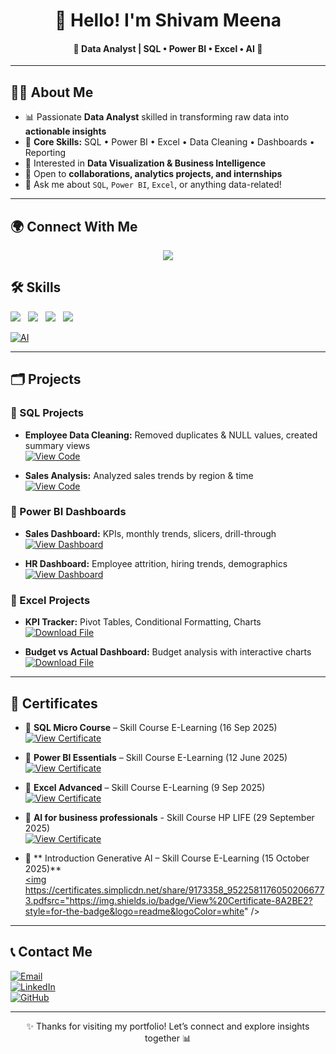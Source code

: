 <div align="center">
 
# 👋 Hello! I'm Shivam Meena  

#### 🌟 Data Analyst | SQL • Power BI • Excel • AI 🚀  
---
</div>  



## 👨‍💻 About Me  

- 📊 Passionate **Data Analyst** skilled in transforming raw data into **actionable insights**  
- 🔧 **Core Skills:** SQL • Power BI • Excel • Data Cleaning • Dashboards • Reporting  
- 🎯 Interested in **Data Visualization & Business Intelligence**  
- 🤝 Open to **collaborations, analytics projects, and internships**  
- 💬 Ask me about `SQL`, `Power BI`, `Excel`, or anything data-related!  



---
## 🌍 Connect With Me  

<p align="center">
  <a href="https://www.linkedin.com/in/contact-shivam-meena?utm_source=share&utm_campaign=share_via&utm_content=profile&utm_medium=android_app" target="_blank">
    <img src="https://img.shields.io/badge/LINKEDIN-0077B5?style=for-the-badge&logo=linkedin&logoColor=white" />
  </a>
<!--   <a href="mailto:shivammeena843@gmail.com" target="_blank">
    <img src="https://img.shields.io/badge/EMAIL-D14836?style=for-the-badge&logo=gmail&logoColor=white" />
  </a> -->
</p>  


## 🛠️ Skills 

<p align="start">
  <img src="https://img.shields.io/badge/SQL-4479A1?style=flat&logo=databricks&logoColor=white" style="pointer-events: none; margin-right:8px;" />
  <img src="https://img.shields.io/badge/Power%20BI-F2C811?style=flat&logo=powerbi&logoColor=black" style="pointer-events: none; margin-right:8px;" />
  <img src="https://img.shields.io/badge/Excel-217346?style=flat&logo=microsoft-excel&logoColor=white" style="pointer-events: none; margin-right:8px;" />
  <img src="https://img.shields.io/badge/Data%20Analysis-4CAF50?style=flat&logo=google-analytics&logoColor=white" style="pointer-events: none; margin-right:8px;" />
</p>

[![AI](https://img.shields.io/badge/AI-FF6F00?style=for-the-badge&logo=openai&logoColor=white)](https://www.hplifelearning.org)

---

## 🗂 Projects  

### 🔹 SQL Projects  
- **Employee Data Cleaning:** Removed duplicates & NULL values, created summary views  
  [![View Code](https://img.shields.io/badge/View%20Code-000000?style=for-the-badge&logo=github&logoColor=white)](https://github.com/shivammeena843-coder/Data-analytics-Portfolio-/blob/main/SQL/SQL_Data_Cleaning_Aggregation.sql)  

- **Sales Analysis:** Analyzed sales trends by region & time   
  [![View Code](https://img.shields.io/badge/View%20Code-000000?style=for-the-badge&logo=github&logoColor=white)](https://github.com/shivammeena843-coder/Data-analytics-Portfolio-/blob/main/SQL/Employee.sql)  


### 🔹 Power BI Dashboards  
- **Sales Dashboard:** KPIs, monthly trends, slicers, drill-through   
  [![View Dashboard](https://img.shields.io/badge/View%20Dashboard-F2C811?style=for-the-badge&logo=powerbi&logoColor=black)](https://app.powerbi.com/view?r=example)  

- **HR Dashboard:** Employee attrition, hiring trends, demographics  
  [![View Dashboard](https://img.shields.io/badge/View%20Dashboard-F2C811?style=for-the-badge&logo=powerbi&logoColor=black)](https://app.powerbi.com/view?r=example)  


### 🔹 Excel Projects  
- **KPI Tracker:** Pivot Tables, Conditional Formatting, Charts   
  [![Download File](https://img.shields.io/badge/Download%20File-217346?style=for-the-badge&logo=microsoft-excel&logoColor=white)](https://github.com/shivammeena843-coder/Data-analytics-Portfolio-/blob/main/Excelle/Excel_Sales_Dashboard.xlsx)  

- **Budget vs Actual Dashboard:** Budget analysis with interactive charts   
  [![Download File](https://img.shields.io/badge/Download%20File-217346?style=for-the-badge&logo=microsoft-excel&logoColor=white)](https://github.com/shivammeena843-coder/Data-analytics-Portfolio-/blob/main/Excelle/Excel_Sales_Chart.png)  
 
---

## 📜 Certificates  

- 🏅 **SQL Micro Course** – Skill Course E-Learning (16 Sep 2025)  
  [![View Certificate](https://img.shields.io/badge/View%20Certificate-217346?style=for-the-badge&logo=microsoft-excel&logoColor=white)](https://certificate.skillcourse.in/wp-content/uploads/qsm-certificates/145-411-d2748eb8b343730b9b3d96eb22b30249-35-70.pdf)  

- 🏅 **Power BI Essentials** – Skill Course E-Learning (12 June 2025)  
  [![View Certificate](https://img.shields.io/badge/View%20Certificate-F2C811?style=for-the-badge&logo=powerbi&logoColor=black)](https://drive.google.com/file/d/1ETihtfu4Dfr9q89M9QkVMRAZdDjL41C7/view?usp=sharing)  

- 🏅 **Excel Advanced** – Skill Course E-Learning (9 Sep 2025)  
  [![View Certificate](https://img.shields.io/badge/View%20Certificate-217346?style=for-the-badge&logo=microsoft-excel&logoColor=white)](https://certificate.skillcourse.in/wp-content/uploads/qsm-certificates/90-509-75e10bfa66f455f644b4fd6802a8a0d8-10-20.pdf)  

- 🏅 **AI for business professionals** - Skill Course HP LIFE (29 September 2025)  
  [![View Certificate](https://img.shields.io/badge/View%20Certificate-blue?style=for-the-badge&logo=google-drive&logoColor=white)](https://github.com/shivammeena843-coder/SQL-PowerBI-Excel-Projects/blob/main/Certificate/AI%20for%20business%20professionals.png)

- 🥇 ** Introduction Generative AI – Skill Course E-Learning (15 October 2025)**  
  <a href="YOUR_INTRODUCTION_GENERATIVE_AI_CERTIFICATE_LINK" target="_blank">
    <img https://certificates.simplicdn.net/share/9173358_95225811760502066773.pdfsrc="https://img.shields.io/badge/View%20Certificate-8A2BE2?style=for-the-badge&logo=readme&logoColor=white" />
  </a>
---

## 📞 Contact Me  

[![Email](https://img.shields.io/badge/Email-D14836?style=for-the-badge&logo=gmail&logoColor=white)](mailto:shivammeena843@gmail.com)  
[![LinkedIn](https://img.shields.io/badge/LinkedIn-0A66C2?style=for-the-badge&logo=linkedin&logoColor=white)](https://www.linkedin.com/in/contact-shivam-meena)  
[![GitHub](https://img.shields.io/badge/GitHub-171515?style=for-the-badge&logo=github&logoColor=white)](https://github.com/shivammeena843-coder)  

---

<div align="center">

✨ Thanks for visiting my portfolio! Let’s connect and explore insights together 📊  

</div>
